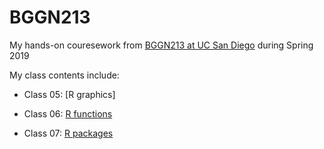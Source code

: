 # BGGN213

My hands-on couresework from [BGGN213 at UC San Diego](https://bioboot.github.io/bggn213_S19/) during Spring 2019


My class contents include:
- Class 05: [R graphics]

- Class 06: [R functions](https://github.com/aliyutao/BGGN213/blob/master/Class6/BGGN213_Class6.md#190419-class6-r-functions)

- Class 07: [R packages](https://github.com/aliyutao/BGGN213/blob/master/Class7/BGGN213_Class7.md)
